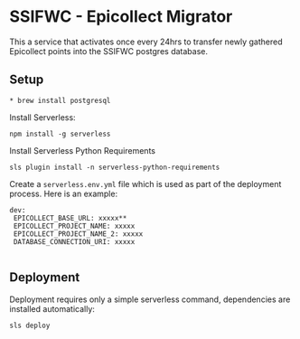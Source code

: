 # SSIFWC - Epicollect Migrator

This a service that activates once every 24hrs to transfer newly gathered Epicollect points into the SSIFWC postgres database.

## Setup

    * brew install postgresql

Install Serverless:

    npm install -g serverless
    
Install Serverless Python Requirements

    sls plugin install -n serverless-python-requirements
    
 Create a `serverless.env.yml` file which is used as part of the deployment process. Here is an example:
 
 ```buildoutcfg
dev:
  EPICOLLECT_BASE_URL: xxxxx**
  EPICOLLECT_PROJECT_NAME: xxxxx
  EPICOLLECT_PROJECT_NAME_2: xxxxx
  DATABASE_CONNECTION_URI: xxxxx
  
```

## Deployment

Deployment requires only a simple serverless command, dependencies are installed automatically:

    sls deploy